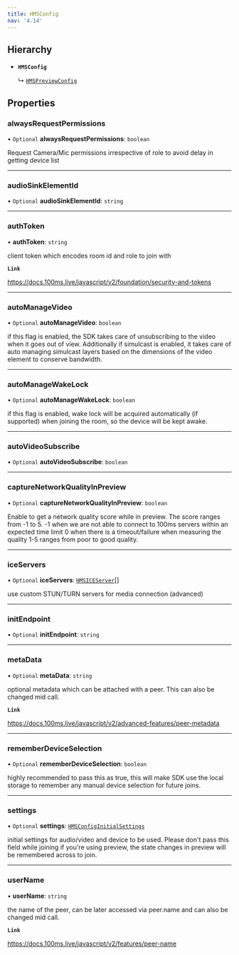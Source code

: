 ```yaml
---
title: HMSConfig
nav: '4.14'
---
```


## Hierarchy

- **`HMSConfig`**

  ↳ [`HMSPreviewConfig`](/api-reference/javascript/v2/interfaces/HMSPreviewConfig)

## Properties

### alwaysRequestPermissions

• `Optional` **alwaysRequestPermissions**: `boolean`

Request Camera/Mic permissions irrespective of role to avoid delay in getting device list

---

### audioSinkElementId

• `Optional` **audioSinkElementId**: `string`

---

### authToken

• **authToken**: `string`

client token which encodes room id and role to join with

**`Link`**

https://docs.100ms.live/javascript/v2/foundation/security-and-tokens

---

### autoManageVideo

• `Optional` **autoManageVideo**: `boolean`

if this flag is enabled, the SDK takes care of unsubscribing to the video when it goes out of view.
Additionally if simulcast is enabled, it takes care of auto managing simulcast layers based on the
dimensions of the video element to conserve bandwidth.

---

### autoManageWakeLock

• `Optional` **autoManageWakeLock**: `boolean`

if this flag is enabled, wake lock will be acquired automatically (if supported) when joining the room, so the device
will be kept awake.

---

### autoVideoSubscribe

• `Optional` **autoVideoSubscribe**: `boolean`

---

### captureNetworkQualityInPreview

• `Optional` **captureNetworkQualityInPreview**: `boolean`

Enable to get a network quality score while in preview. The score ranges from -1 to 5.
-1 when we are not able to connect to 100ms servers within an expected time limit
0 when there is a timeout/failure when measuring the quality
1-5 ranges from poor to good quality.

---

### iceServers

• `Optional` **iceServers**: [`HMSICEServer`](/api-reference/javascript/v2/home/content#hmsiceserver)[]

use custom STUN/TURN servers for media connection (advanced)

---

### initEndpoint

• `Optional` **initEndpoint**: `string`

---

### metaData

• `Optional` **metaData**: `string`

optional metadata which can be attached with a peer. This can also be changed mid call.

**`Link`**

https://docs.100ms.live/javascript/v2/advanced-features/peer-metadata

---

### rememberDeviceSelection

• `Optional` **rememberDeviceSelection**: `boolean`

highly recommended to pass this as true, this will make SDK use the local storage
to remember any manual device selection for future joins.

---

### settings

• `Optional` **settings**: [`HMSConfigInitialSettings`](/api-reference/javascript/v2/interfaces/HMSConfigInitialSettings)

initial settings for audio/video and device to be used. Please don't pass
this field while joining if you're using preview, the state changes in preview will be remembered
across to join.

---

### userName

• **userName**: `string`

the name of the peer, can be later accessed via peer.name and can also be changed mid call.

**`Link`**

https://docs.100ms.live/javascript/v2/features/peer-name

